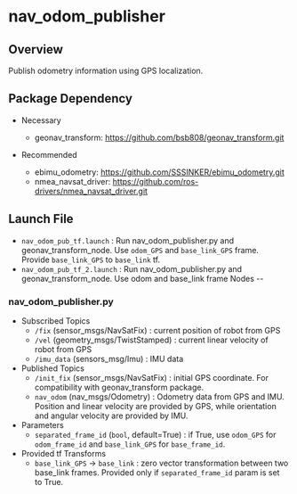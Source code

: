 # nav_odom_publisher

Overview
--
Publish odometry information using GPS localization. </br>

Package Dependency
--

* Necessary
  * geonav_transform: https://github.com/bsb808/geonav_transform.git

* Recommended
  * ebimu_odometry: https://github.com/SSSINKER/ebimu_odometry.git
  * nmea_navsat_driver: https://github.com/ros-drivers/nmea_navsat_driver.git
  
Launch File
--
* ```nav_odom_pub_tf.launch``` : Run nav_odom_publisher.py and geonav_transform_node. Use ```odom_GPS``` and ```base_link_GPS``` frame. Provide ```base_link_GPS``` to ```base_link``` tf.
* ```nav_odom_pub_tf_2.launch``` : Run nav_odom_publisher.py and geonav_transform_node. Use odom and base_link frame
Nodes
--
### nav_odom_publisher.py

* Subscribed Topics
  * ```/fix``` (sensor_msgs/NavSatFix) : current position of robot from GPS
  * ```/vel``` (geometry_msgs/TwistStamped) : current linear velocity of robot from GPS
  * ```/imu_data``` (sensors_msg/Imu) : IMU data
* Published Topics
  * ```/init_fix``` (sensor_msgs/NavSatFix) : initial GPS coordinate. For compatibility with geonav_transform package.
  * ```nav_odom``` (nav_msgs/Odometry) : Odometry data from GPS and IMU. Position and linear velocity are provided by GPS,
  while orientation and angular velocity are provided by IMU.
* Parameters
  * ```separated_frame_id``` (```bool```, default=True) : if True, use ```odom_GPS``` for ```odom_frame_id``` and ```base_link_GPS``` for ```base_frame_id```. 
* Provided tf Transforms
  * ```base_link_GPS``` -> ```base_link``` : zero vector transformation between two base_link frames. Provided only if ```separated_frame_id``` param is set to True.

